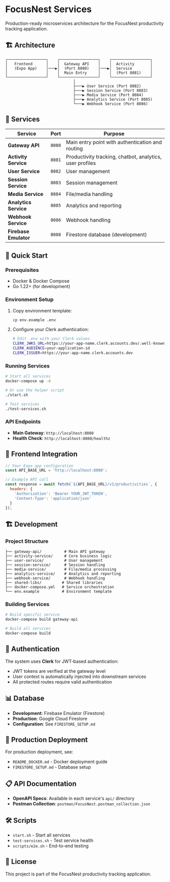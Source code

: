 # FocusNest Services

Production-ready microservices architecture for the FocusNest productivity tracking application.

## 🏗️ Architecture

```
┌─────────────────┐    ┌─────────────────┐    ┌─────────────────┐
│   Frontend      │    │  Gateway API    │    │  Activity       │
│   (Expo App)    │───▶│  (Port 8080)    │───▶│  Service        │
│                 │    │  Main Entry     │    │  (Port 8081)    │
└─────────────────┘    └─────────────────┘    └─────────────────┘
                              │
                              ├───▶ User Service (Port 8082)
                              ├───▶ Session Service (Port 8083)
                              ├───▶ Media Service (Port 8084)
                              ├───▶ Analytics Service (Port 8085)
                              └───▶ Webhook Service (Port 8086)
```

## 🚀 Services

| Service | Port | Purpose |
|---------|------|---------|
| **Gateway API** | `8080` | Main entry point with authentication and routing |
| **Activity Service** | `8081` | Productivity tracking, chatbot, analytics, user profiles |
| **User Service** | `8082` | User management |
| **Session Service** | `8083` | Session management |
| **Media Service** | `8084` | File/media handling |
| **Analytics Service** | `8085` | Analytics and reporting |
| **Webhook Service** | `8086` | Webhook handling |
| **Firebase Emulator** | `8088` | Firestore database (development) |

## 🔧 Quick Start

### Prerequisites
- Docker & Docker Compose
- Go 1.22+ (for development)

### Environment Setup
1. Copy environment template:
   ```bash
   cp env.example .env
   ```

2. Configure your Clerk authentication:
   ```bash
   # Edit .env with your Clerk values
   CLERK_JWKS_URL=https://your-app-name.clerk.accounts.dev/.well-known/jwks.json
   CLERK_AUDIENCE=your-application-id
   CLERK_ISSUER=https://your-app-name.clerk.accounts.dev
   ```

### Running Services
```bash
# Start all services
docker-compose up -d

# Or use the helper script
./start.sh

# Test services
./test-services.sh
```

### API Endpoints
- **Main Gateway**: `http://localhost:8080`
- **Health Check**: `http://localhost:8080/healthz`

## 📱 Frontend Integration

```javascript
// Your Expo app configuration
const API_BASE_URL = 'http://localhost:8080';

// Example API call
const response = await fetch(`${API_BASE_URL}/v1/productivities`, {
  headers: {
    'Authorization': 'Bearer YOUR_JWT_TOKEN',
    'Content-Type': 'application/json'
  }
});
```

## 🏗️ Development

### Project Structure
```
├── gateway-api/          # Main API gateway
├── activity-service/     # Core business logic
├── user-service/         # User management
├── session-service/      # Session handling
├── media-service/        # File/media processing
├── analytics-service/    # Analytics and reporting
├── webhook-service/      # Webhook handling
├── shared-libs/         # Shared libraries
├── docker-compose.yml   # Service orchestration
└── env.example          # Environment template
```

### Building Services
```bash
# Build specific service
docker-compose build gateway-api

# Build all services
docker-compose build
```

## 🔐 Authentication

The system uses **Clerk** for JWT-based authentication:
- JWT tokens are verified at the gateway level
- User context is automatically injected into downstream services
- All protected routes require valid authentication

## 📊 Database

- **Development**: Firebase Emulator (Firestore)
- **Production**: Google Cloud Firestore
- **Configuration**: See `FIRESTORE_SETUP.md`

## 🚀 Production Deployment

For production deployment, see:
- `README_DOCKER.md` - Docker deployment guide
- `FIRESTORE_SETUP.md` - Database setup

## 📋 API Documentation

- **OpenAPI Specs**: Available in each service's `api/` directory
- **Postman Collection**: `postman/FocusNest.postman_collection.json`

## 🛠️ Scripts

- `start.sh` - Start all services
- `test-services.sh` - Test service health
- `scripts/e2e.sh` - End-to-end testing

## 📝 License

This project is part of the FocusNest productivity tracking application.